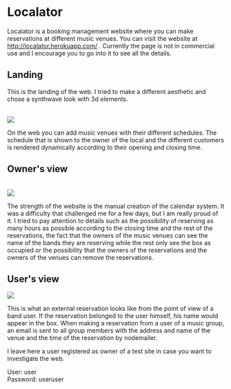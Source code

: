 # Localator
Localator is a booking management website where you can make reservations at different music venues. 
You can visit the website at http://localator.herokuapp.com/ . Currently the page is not in commercial use and I encourage you to go into it to see all the details. <br>
## Landing
This is the landing of the web. I tried to make a different aesthetic and chose a synthwave look with 3d elements. 

<br>
<img src="https://res.cloudinary.com/aliciarojo/image/upload/v1609443908/Screenshot_from_2020-12-31_20-33-38_outm3a.png">
<br>

On the web you can add music venues with their different schedules. The schedule that is shown to the owner of the local and the different customers is rendered dynamically according to their opening and closing time. 

## Owner's view
<br>
<img src="https://res.cloudinary.com/aliciarojo/image/upload/v1609444480/Screenshot_from_2020-12-31_20-53-27_mj6xkt.png">
<br>

The strength of the website is the manual creation of the calendar system. It was a difficulty that challenged me for a few days, but I am really proud of it. 
I tried to pay attention to details such as the possibility of reserving as many hours as possible according to the closing time and the rest of the reservations, the fact that the owners of the music venues can see the name of the bands they are reserving while the rest only see the box as occupied or the possibility that the owners of the reservations and the owners of the venues can remove the reservations. 
<br>
## User's view
<img src="https://res.cloudinary.com/aliciarojo/image/upload/v1609445431/Screenshot_from_2020-12-31_21-07-58_ux1nxs.png">

This is what an external reservation looks like from the point of view of a band user. If the reservation belonged to the user himself, his name would appear in the box. When making a reservation from a user of a music group, an email is sent to all group members with the address and name of the venue and the time of the reservation by nodemailer.
<br>

I leave here a user registered as owner of a test site in case you want to investigate the web. <br>

User: user<br>
Password: useruser
